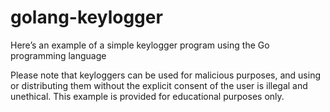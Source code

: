 # golang-keylogger
Here’s an example of a simple keylogger program using the Go programming language


Please note that keyloggers can be used for malicious purposes, and using or distributing them without the explicit consent of the user is illegal and unethical. 
This example is provided for educational purposes only.

